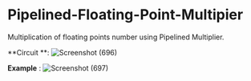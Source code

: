 # Pipelined-Floating-Point-Multipier
Multiplication of floating points number using Pipelined Multiplier.

**Circuit **:
![Screenshot (696)](https://user-images.githubusercontent.com/91385532/170476908-db4f8256-a179-46f2-8d7f-fdd45e0980ff.png)


**Example** :
![Screenshot (697)](https://user-images.githubusercontent.com/91385532/170477105-f06f5d1b-b35c-4fd5-85f9-f544a4b1e7e7.png)
